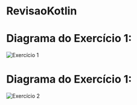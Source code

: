 # RevisaoKotlin

# Diagrama do Exercício 1:

![Exercício 1](https://user-images.githubusercontent.com/58220939/93137736-580cc700-f6b4-11ea-9df5-a639970f4e8c.png)

# Diagrama do Exercício 1:

![Exercício 2](https://user-images.githubusercontent.com/58220939/93276725-c5912400-f796-11ea-929b-58c4f25f467b.png)

